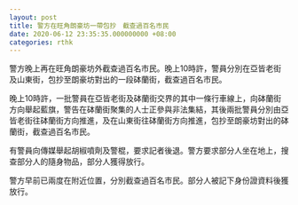 ```yaml
---
layout: post
title: 警方在旺角朗豪坊一帶包抄　截查過百名市民
date: 2020-06-12 23:35:35.000000000 +08:00
categories: rthk
---
```


警方晚上再在旺角朗豪坊外截查過百名市民。晚上10時許，警員分別在亞皆老街及山東街，包抄至朗豪坊對出的一段砵蘭街，截查過百名市民。

晚上10時許，一批警員在亞皆老街及砵蘭街交界的其中一條行車線上，向砵蘭街方向舉起藍旗，警告在砵蘭街聚集的人士正參與非法集結，其後兩批警員分別由亞皆老街往砵蘭街方向推進，及在山東街往砵蘭街方向推進，包抄至朗豪坊對出的砵蘭街，截查過百名市民。

有警員向傳媒舉起胡椒噴劑及警棍，要求記者後退。警方要求部分人坐在地上，搜查部分人的隨身物品，部分人獲得放行。

警方早前已兩度在附近位置，分別截查過百名市民。部分人被記下身份證資料後獲放行。
